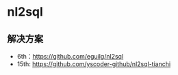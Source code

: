 # nl2sql


## 解决方案
- 6th：https://github.com/eguilg/nl2sql
- 15th: https://github.com/yscoder-github/nl2sql-tianchi
